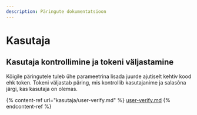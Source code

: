 ```yaml
---
description: Päringute dokumentatsioon
---
```


# Kasutaja

## Kasutaja kontrollimine ja tokeni väljastamine

Kõigile päringutele tuleb ühe parameetrina lisada juurde ajutiselt kehtiv kood ehk token. Tokeni väljastab päring, mis kontrollib kasutajanime ja salasõna järgi, kas kasutaja on olemas.

{% content-ref url="kasutaja/user-verify.md" %}
[user-verify.md](kasutaja/user-verify.md)
{% endcontent-ref %}
